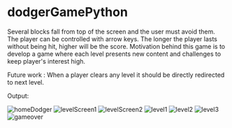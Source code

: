 # dodgerGamePython

Several blocks fall from top of the screen and the user must avoid them. The player can be controlled with arrow keys. The longer the player lasts without being hit, higher will be the score.
Motivation behind this game is to develop a game where each level presents new content and challenges to keep player's interest high.

Future work :
When a player clears any level it should be directly redirected to next level.

Output:

![homeDodger](https://user-images.githubusercontent.com/68726065/124890776-04c68500-dff6-11eb-91de-49d20a87fa12.PNG)
![levelScreen1](https://user-images.githubusercontent.com/68726065/124890804-098b3900-dff6-11eb-8351-61adf056b49c.PNG)
![levelScreen2](https://user-images.githubusercontent.com/68726065/124890870-17d95500-dff6-11eb-901f-4d83151221ae.PNG)
![level1](https://user-images.githubusercontent.com/68726065/124890966-2c1d5200-dff6-11eb-8d0f-b65bb7dd9121.PNG)
![level2](https://user-images.githubusercontent.com/68726065/124890983-30496f80-dff6-11eb-853b-bf17fc5842bb.PNG)
![level3](https://user-images.githubusercontent.com/68726065/124890996-33446000-dff6-11eb-9ee3-7fde33f82d69.PNG)
![gameover](https://user-images.githubusercontent.com/68726065/124891019-37707d80-dff6-11eb-9d62-79f961161fdc.PNG)

